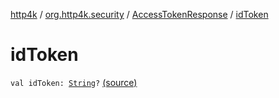 [http4k](../../index.md) / [org.http4k.security](../index.md) / [AccessTokenResponse](index.md) / [idToken](./id-token.md)

# idToken

`val idToken: `[`String`](https://kotlinlang.org/api/latest/jvm/stdlib/kotlin/-string/index.html)`?` [(source)](https://github.com/http4k/http4k/blob/master/http4k-security-oauth/src/main/kotlin/org/http4k/security/AccessToken.kt#L24)